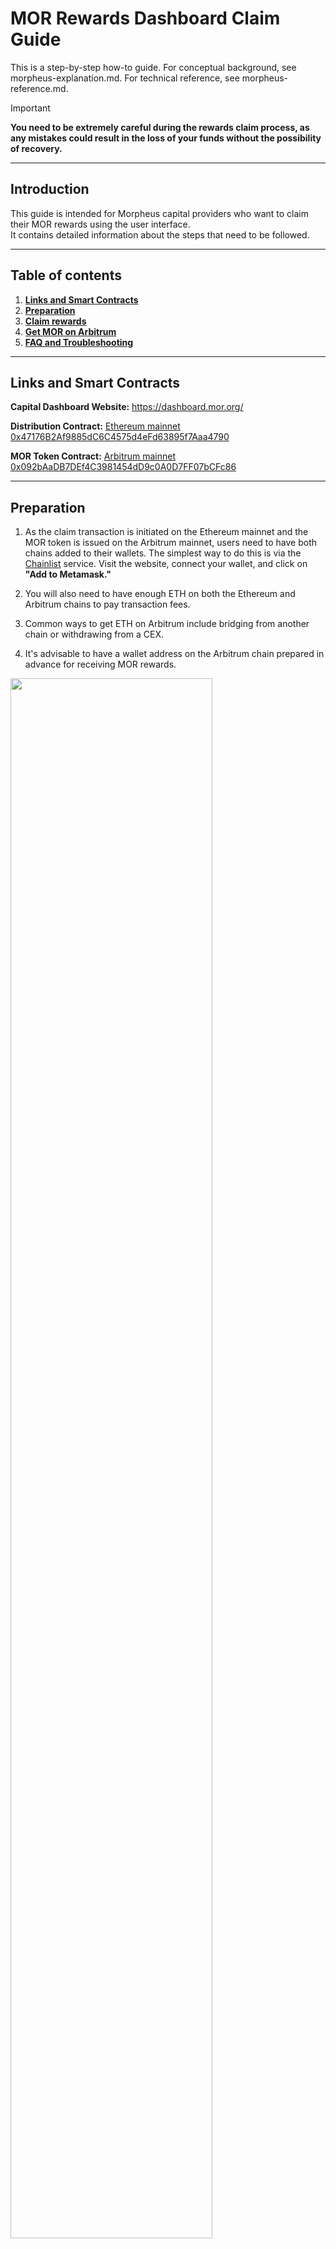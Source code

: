 # MOR Rewards Dashboard Claim Guide

This is a step-by-step how-to guide. For conceptual background, see morpheus-explanation.md. For technical reference, see morpheus-reference.md.

>[!IMPORTANT]
> **You need to be extremely careful during the rewards claim process, as any mistakes could result in the loss of your funds without the possibility of recovery.**

---
## Introduction
This guide is intended for Morpheus capital providers who want to claim their MOR rewards using the user interface.  
It contains detailed information about the steps that need to be followed.

---
## Table of contents
1) [**Links and Smart Contracts**](#links-and-smart-contracts)
2) [**Preparation**](#preparation)
3) [**Claim rewards**](#claim-mor-rewards)
4) [**Get MOR on Arbitrum**](#get-mor-on-arbitrum-chain)
5) [**FAQ and Troubleshooting**](#faq-and-troubleshooting)

---
## Links and Smart Contracts

**Capital Dashboard Website:** https://dashboard.mor.org/ 

**Distribution Contract:** [Ethereum mainnet 0x47176B2Af9885dC6C4575d4eFd63895f7Aaa4790](https://etherscan.io/address/0x47176B2Af9885dC6C4575d4eFd63895f7Aaa4790) 

**MOR Token Contract:** [Arbitrum mainnet 0x092bAaDB7DEf4C3981454dD9c0A0D7FF07bCFc86](https://arbiscan.io/token/0x092bAaDB7DEf4C3981454dD9c0A0D7FF07bCFc86) 

---
## Preparation
1. As the claim transaction is initiated on the Ethereum mainnet and the MOR token is issued on the Arbitrum mainnet, users need to have both chains added to their wallets. The simplest way to do this is via the [Chainlist](https://chainlist.org/chain/42161) service. Visit the website, connect your wallet, and click on **"Add to Metamask."**

2. You will also need to have enough ETH on both the Ethereum and Arbitrum chains to pay transaction fees.

3. Common ways to get ETH on Arbitrum include bridging from another chain or withdrawing from a CEX.

4. It's advisable to have a wallet address on the Arbitrum chain prepared in advance for receiving MOR rewards.

<img src="/Graphics/Docs%20Graphics/English/MOR%20Rewards%20Dashboard%20Claim%20Guide/chainlist.png" width=80% height=80%>

---
## Claim MOR Rewards
Switch your wallet to Ethereum mainnet chain, visit https://dashboard.mor.org/ and connect it.

<img src="/Graphics/Docs%20Graphics/English/MOR%20Rewards%20Dashboard%20Claim%20Guide/connect.png" width=90% height=90%>

After connection, you should be able to see a screen with information about your deposited stETH (if you have active deposits) and MOR amount available to claim.
Click green **"Claim MOR"** button.

<img src="/Graphics/Docs%20Graphics/English/MOR%20Rewards%20Dashboard%20Claim%20Guide/claim.png" width=90% height=90%>

In the claim window specify the address you want to get MOR tokens to. It can be any EVM compatible address, but usually it's the same as claiming.
>[!IMPORTANT]
> **Please verify the address twice as this action is irreversible.**

<img src="/Graphics/Docs%20Graphics/English/MOR%20Rewards%20Dashboard%20Claim%20Guide/connect1.png" width=60% height=60%>

Click **"Claim"**, review the details and fee for the transaction and **"Confirm"** it.

<img src="/Graphics/Docs%20Graphics/English/MOR%20Rewards%20Dashboard%20Claim%20Guide/confirm.png" width=35% height=35%>

---
## Get MOR on Arbitrum Chain
>[!NOTE]
> **It might take up to 10 minutes to get receive MOR to wallet on Arbitrum chain.**

Switch the wallet to Arbitrum mainnet and add MOR token to your wallet.
Visit the website https://dashboard.mor.org/, open top right drop-down menu and click **"Add MOR token to Metamask"** button.

<img src="/Graphics/Docs%20Graphics/English/MOR%20Rewards%20Dashboard%20Claim%20Guide/addmor.png" width=75% height=75%>

Confirm the action in the wallet. You will be able to see the balance in a few minutes.

<img src="/Graphics/Docs%20Graphics/English/MOR%20Rewards%20Dashboard%20Claim%20Guide/addtoken.png" width=35% height=35%>

---
## FAQ and Troubleshooting
**Q:** Is it mandatory to claim rewards?  
**A:** No, they will be stored in the contract until you decide to claim them.

**Q:** How much should I pay for fees?  
**A:** The fee amount is determined at the time of transaction signing and depends on the gas cost in the Ethereum network. During periods of low network activity, the cost can be $10-15, while during high congestion, it can exceed $100.

**Q:** Can I claim only a part of the reward?  
**A:** No, only the full amount can be claimed.

**Q:** Can I claim to a chain other than Arbitrum?  
**A:** No, but this will be possible in the future.

**Q:** Why don't I see my balance?  
**A:** The claiming process can take up to 10 minutes.

**Q:** I waited 10 minutes but still haven't received my tokens.  
**A:** Please seek assistance in the [#tech-support](https://discord.com/channels/1151741790408429580/1183666837460897832) channel on Discord.

**Q:** I still have questions that I couldn't find answers to.  
**A:** You can ask them in the [#capital-providers](https://discord.com/channels/1151741790408429580/1167520881908666569) channel on Discord.
